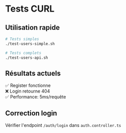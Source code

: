 # Tests CURL

## Utilisation rapide

```bash
# Tests simples
./test-users-simple.sh

# Tests complets
./test-users-api.sh
```

## Résultats actuels

✅ Register fonctionne  
❌ Login retourne 404  
✅ Performance: 5ms/requête  

## Correction login

Vérifier l'endpoint `/auth/login` dans `auth.controller.ts`
